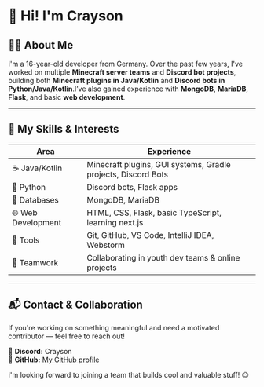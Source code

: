 # 👋 Hi! I'm Crayson

## 🧑‍💻 About Me

I'm a 16-year-old developer from Germany. Over the past few years, I've worked on multiple **Minecraft server teams** and **Discord bot projects**, building both **Minecraft plugins in Java/Kotlin** and **Discord bots in Python/Java/Kotlin**.I’ve also gained experience with **MongoDB**, **MariaDB**, **Flask**, and basic **web development**.

---

## 🧠 My Skills & Interests

| Area                | Experience                                             |
|---------------------|--------------------------------------------------------|
| ☕ Java/Kotlin              | Minecraft plugins, GUI systems, Gradle projects, Discord Bots       |
| 🐍 Python           | Discord bots, Flask apps     |
| 🧰 Databases        | MongoDB, MariaDB              |
| 🌐 Web Development  | HTML, CSS, Flask, basic TypeScript, learning next.js                   |
| 🧪 Tools            | Git, GitHub, VS Code, IntelliJ IDEA, Webstorm                    |
| 🔄 Teamwork         | Collaborating in youth dev teams & online projects    |

---


## 📬 Contact & Collaboration

If you're working on something meaningful and need a motivated contributor — feel free to reach out!

📧 **Discord:** Crayson  
📂 **GitHub:** [My GitHub profile](https://github.com/Crayson09/Crayson09)  

I'm looking forward to joining a team that builds cool and valuable stuff! 😊
